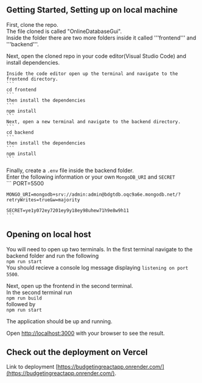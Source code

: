 ## Getting Started, Setting up on local machine

First, clone the repo.  
    The file cloned is called "OnlineDatabaseGui".  
    Inside the folder there are two more folders inside it called '''frontend''' and '''backend'''.  

Next, open the cloned repo in your code editor(Visual Studio Code) and install dependencies.  

    Inside the code editor open up the terminal and navigate to the frontend directory.  
    ```
    cd frontend
    ```  
    then install the dependencies  
    ```
    npm install
    ```  
    Next, open a new terminal and navigate to the backend directory.  
    ```
    cd backend
    ```  
    then install the dependencies  
    ```
    npm install
    ```  

Finally, create a `.env` file inside the backend folder.  
    Enter the following information or your own `MongoDB_URI` and `SECRET`  
    ```
    PORT=5500

    MONGO_URI=mongodb+srv://admin:admin@bdgtdb.oqc9a6e.mongodb.net/?retryWrites=true&w=majority

    SECRET=ye1y072ey7201ey9y18ey98uhew71h9e8w9h11
    ```  


## Opening on local host  

You will need to open up two terminals. In the first terminal navigate to the backend folder and run the following  
    ```
    npm run start
    ```  
    You should recieve a console log message displaying `listening on port 5500`.  

Next, open up the frontend in the second terminal.  
    In the second terminal run  
    ```
    npm run build
    ```  
    followed by  
    ```
    npm run start
    ```  

The application should be up and running.  

Open [http://localhost:3000](http://localhost:3000) with your browser to see the result.  



## Check out the deployment on Vercel  

Link to deployment [https://budgetingreactapp.onrender.com/](https://budgetingreactapp.onrender.com/).  

